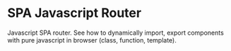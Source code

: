 # SPA Javascript Router
Javascript SPA router. See how to dynamically import, export components with pure javascript in browser (class, function, template). 
